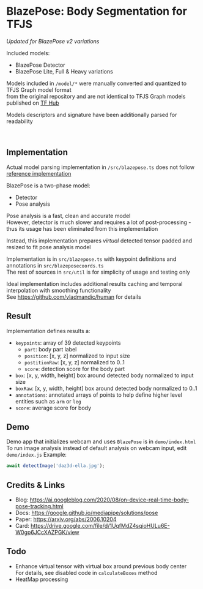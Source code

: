 # BlazePose: Body Segmentation for TFJS

*Updated for BlazePose v2 variations*

Included models:

- BlazePose Detector
- BlazePose Lite, Full & Heavy variations

Models included in `/model/*` were manually converted and quantized to TFJS Graph model format  
from the original repository and are not identical to TFJS Graph models published on [TF Hub](https://tfhub.dev/s?q=blazepose)  

Models descriptors and signature have been additionally parsed for readability

<br>

## Implementation

Actual model parsing implementation in `/src/blazepose.ts` does not follow [reference implementation](https://github.com/tensorflow/tfjs-models/tree/master/pose-detection)

BlazePose is a two-phase model:

- Detector
- Pose analysis

Pose analysis is a fast, clean and accurate model  
However, detector is much slower and requires a lot of post-processing - thus its usage has been eliminated from this implementation  

Instead, this implementation prepares *virtual* detected tensor padded and resized to fit pose analysis model

Implementation is in `src/blazepose.ts` with keypoint definitions and annotations in `src/blazeposecoords.ts`  
The rest of sources in `src/util` is for simplicity of usage and testing only  

Ideal implementation includes additional results caching and temporal interpolation with smoothing functionality  
See <https://github.com/vladmandic/human> for details  

## Result

Implementation defines results a:

- `keypoints`: array of 39 detected keypoints
  - `part`: body part label
  - `position`: [x, y, z] normalized to input size
  - `postitionRaw`: [x, y, z] normalized to 0..1
  - `score`: detection score for the body part
- `box`: [x, y, width, height] box around detected body normalized to input size
- `boxRaw`: [x, y, width, height] box around detected body normalized to 0..1
- `annotations`: annotated arrays of points to help define higher level entities such as `arm` or `leg`
- `score`: average score for body

## Demo

Demo app that initializes webcam and uses `BlazePose` is in `demo/index.html`  
To run image analysis instead of default analysis on webcam input, edit `demo/index.js`
Example:

```js
await detectImage('daz3d-ella.jpg');
```

## Credits & Links

- Blog: <https://ai.googleblog.com/2020/08/on-device-real-time-body-pose-tracking.html>
- Docs: <https://google.github.io/mediapipe/solutions/pose>
- Paper: <https://arxiv.org/abs/2006.10204>
- Card: <https://drive.google.com/file/d/1UqfMdZ4sqioHULu6E-W0gp6JCcXAZPGK/view>

## Todo

- Enhance virtual tensor with virtual box around previous body center  
  For details, see disabled code in `calculateBoxes` method
- HeatMap processing
